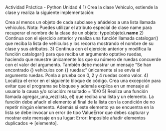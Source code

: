 Actividad Práctica - Python Unidad 4
1)
Crea la clase Vehiculo, extiende la clase y realiza la siguiente implementación:

Crea al menos un objeto de cada subclase y añádelos a una lista llamada vehiculos.
Nota: Puedes utilizar el atributo especial de clase name para recuperar el nombre de la
clase de un objeto: type(objeto).__name__
2) Continua con el ejercicio anterior y realiza una función llamada catalogar() que
reciba la lista de vehiculos y los recorra mostrando el nombre de su clase y sus
atributos.
3) Continua con el ejercicio anterior y modifica la función catalogar() para que reciba
un argumento optativo ruedas, haciendo que muestre únicamente los que su número
de ruedas concuerde con el valor del argumento. También debe mostrar un mensaje
“Se han encontrado {} vehículos con {} ruedas:” únicamente si se envía el
argumento ruedas. Ponla a prueba con 0, 2 y 4 ruedas como valor.
4) Localiza el error en el siguiente bloque de código. Crea una excepción para evitar
que el programa se bloquee y además explica en un mensaje al usuario la causa y/o
solución: resultado = 10/0
5) Realiza una función llamada agregar_una_vez(lista, el) que reciba una lista y un
elemento. La función debe añadir el elemento al final de la lista con la condición de no
repetir ningún elemento. Además si este elemento ya se encuentra en la lista se debe
invocar un error de tipo ValueError que debes capturar y mostrar este mensaje en su
lugar: Error: Imposible añadir elementos duplicados => [elemento].